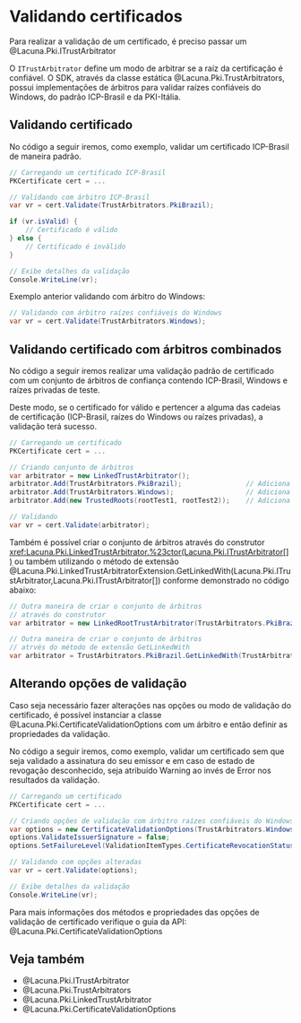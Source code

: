 ﻿# Validando certificados

Para realizar a validação de um certificado, é preciso passar um @Lacuna.Pki.ITrustArbitrator

O `ITrustArbitrator` define um modo de arbitrar se a raíz da certificação é confiável. O SDK, através da classe estática
@Lacuna.Pki.TrustArbitrators, possui implementações de árbitros para validar raízes confiáveis do Windows, do padrão
ICP-Brasil e da PKI-Itália.

## Validando certificado

No código a seguir iremos, como exemplo, validar um certificado ICP-Brasil de maneira padrão.

```cs
// Carregando um certificado ICP-Brasil
PKCertificate cert = ...

// Validando com árbitro ICP-Brasil
var vr = cert.Validate(TrustArbitrators.PkiBrazil);

if (vr.isValid) {
    // Certificado é válido
} else {
    // Certificado é inválido
}

// Exibe detalhes da validação
Console.WriteLine(vr);
```

Exemplo anterior validando com árbitro do Windows:

```cs
// Validando com árbitro raízes confiáveis do Windows
var vr = cert.Validate(TrustArbitrators.Windows);
```

## Validando certificado com árbitros combinados

No código a seguir iremos realizar uma validação padrão de certificado com um conjunto de árbitros de confiança
contendo ICP-Brasil, Windows e raízes privadas de teste.

Deste modo, se o certificado for válido e pertencer a alguma das cadeias de certificação (ICP-Brasil, raízes do
Windows ou raízes privadas), a validação terá sucesso.

```cs
// Carregando um certificado
PKCertificate cert = ...

// Criando conjunto de árbitros
var arbitrator = new LinkedTrustArbitrator();
arbitrator.Add(TrustArbitrators.PkiBrazil);                // Adiciona árbitro ICP-Brasil     
arbitrator.Add(TrustArbitrators.Windows);                  // Adiciona árbitro Windows
arbitrator.Add(new TrustedRoots(rootTest1, rootTest2));    // Adiciona árbitro com raízes privadas de teste

// Validando
var vr = cert.Validate(arbitrator);
```

Também é possível criar o conjunto de árbitros através do construtor
<xref:Lacuna.Pki.LinkedTrustArbitrator.%23ctor(Lacuna.Pki.ITrustArbitrator[])> ou também utilizando o método de extensão
@Lacuna.Pki.LinkedTrustArbitratorExtension.GetLinkedWith(Lacuna.Pki.ITrustArbitrator,Lacuna.Pki.ITrustArbitrator[])
conforme demonstrado no código abaixo:

```cs
// Outra maneira de criar o conjunto de árbitros
// através do construtor
var arbitrator = new LinkedRootTrustArbitrator(TrustArbitrators.PkiBrazil, TrustArbitrators.Windows, new TrustedRoots(rootTest1, rootTest2));

// Outra maneira de criar o conjunto de árbitros
// atrvés do método de extensão GetLinkedWith
var arbitrator = TrustArbitrators.PkiBrazil.GetLinkedWith(TrustArbitrators.Windows, new TrustedRoots(rootTest1, rootTest2));
```

## Alterando opções de validação

Caso seja necessário fazer alterações nas opções ou modo de validação do certificado, é possível instanciar a classe
@Lacuna.Pki.CertificateValidationOptions com um árbitro e então definir as propriedades da validação.

No código a seguir iremos, como exemplo, validar um certificado sem que seja validado a assinatura do seu emissor e em
caso de estado de revogação desconhecido, seja atribuído Warning ao invés de Error nos resultados da validação.

```cs
// Carregando um certificado
PKCertificate cert = ...

// Criando opções de validação com árbitro raízes confiáveis do Windows
var options = new CertificateValidationOptions(TrustArbitrators.Windows);
options.ValidateIssuerSignature = false;
options.SetFailureLevel(ValidationItemTypes.CertificateRevocationStatusUnknown, ValidationFailureLevels.Warning);

// Validando com opções alteradas
var vr = cert.Validate(options);

// Exibe detalhes da validação
Console.WriteLine(vr);
```

Para mais informações dos métodos e propriedades das opções de validação de certificado verifique o guia da API:
@Lacuna.Pki.CertificateValidationOptions

## Veja também

* @Lacuna.Pki.ITrustArbitrator
* @Lacuna.Pki.TrustArbitrators
* @Lacuna.Pki.LinkedTrustArbitrator
* @Lacuna.Pki.CertificateValidationOptions
